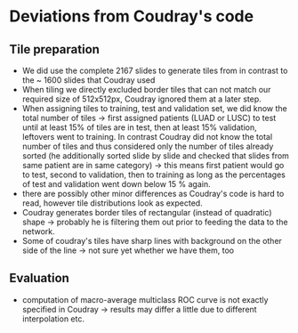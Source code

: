 # Deviations from Coudray's code

## Tile preparation
* We did use the complete 2167 slides to generate tiles from in contrast to the ~ 1600 slides that Coudray used
* When tiling we directly excluded border tiles that can not match our required size of 512x512px, Coudray ignored them at a later step. 
* When assigning tiles to training, test and validation set, we did know the total number of tiles -> first assigned patients (LUAD or LUSC) to test until at least 15% of tiles are in test, then at least 15% validation, leftovers went to training. In contrast Coudray did not know the total number of tiles and thus considered only the number of tiles already sorted (he additionally sorted slide by slide and checked that slides from same patient are in same category) -> this means first patient would go to test, second to validation, then to training as long as the percentages of test and validation went down below 15 % again. 
* there are possibly other minor differences as Coudray's code is hard to read, however tile distributions look as expected. 
* Coudray generates border tiles of rectangular (instead of quadratic) shape -> probably he is filtering them out prior to feeding the data to the network. 
* Some of coudray's tiles have sharp lines with background on the other side of the line -> not sure yet whether we have them, too 

## Evaluation 
* computation of macro-average multiclass ROC curve is not exactly specified in Coudray -> results may differ a little due to different interpolation etc. 